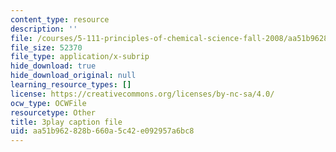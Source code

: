 ```yaml
---
content_type: resource
description: ''
file: /courses/5-111-principles-of-chemical-science-fall-2008/aa51b962828b660a5c42e092957a6bc8_eyDAcbzXgb4.srt
file_size: 52370
file_type: application/x-subrip
hide_download: true
hide_download_original: null
learning_resource_types: []
license: https://creativecommons.org/licenses/by-nc-sa/4.0/
ocw_type: OCWFile
resourcetype: Other
title: 3play caption file
uid: aa51b962-828b-660a-5c42-e092957a6bc8
---
```

